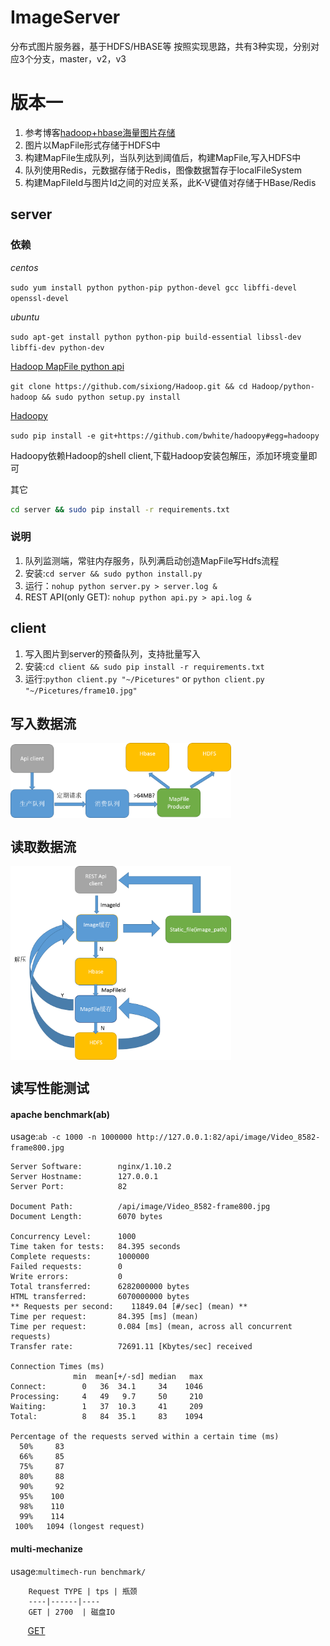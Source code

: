 # ImageServer 
分布式图片服务器，基于HDFS/HBASE等
按照实现思路，共有3种实现，分别对应3个分支，master，v2，v3
# 版本一
1. 参考博客[hadoop+hbase海量图片存储](http://blog.csdn.net/good_mpj/article/details/43309553?ref=myread)
2. 图片以MapFile形式存储于HDFS中
3. 构建MapFile生成队列，当队列达到阈值后，构建MapFile,写入HDFS中
4. 队列使用Redis，元数据存储于Redis，图像数据暂存于localFileSystem
5. 构建MapFileId与图片Id之间的对应关系，此K-V键值对存储于HBase/Redis

## server
### 依赖
*centos*

`sudo yum install python python-pip python-devel gcc libffi-devel  openssl-devel`

*ubuntu*

`sudo apt-get install python python-pip build-essential libssl-dev libffi-dev python-dev`

[Hadoop MapFile python api](https://github.com/sixiong/Hadoop) 

`git clone https://github.com/sixiong/Hadoop.git && cd Hadoop/python-hadoop && sudo python setup.py install`

[Hadoopy](http://www.hadoopy.com/en/latest/tutorial.html)

`sudo pip install -e git+https://github.com/bwhite/hadoopy#egg=hadoopy`

Hadoopy依赖Hadoop的shell client,下载Hadoop安装包解压，添加环境变量即可

其它
```bash
cd server && sudo pip install -r requirements.txt
```

### 说明

1. 队列监测端，常驻内存服务，队列满启动创造MapFile写Hdfs流程
2. 安装:`cd server && sudo python install.py`
3. 运行：`nohup python server.py > server.log &`
4. REST API(only GET): `nohup python api.py > api.log &`

## client
1. 写入图片到server的预备队列，支持批量写入
2. 安装:`cd client && sudo pip install -r requirements.txt`
3. 运行:`python client.py "~/Picetures"` or `python client.py "~/Picetures/frame10.jpg"`

## 写入数据流
<img src="static_files/write.png" width="70%" height="70%" align="middle">

## 读取数据流
<img src="static_files/read.png" width="70%" height="70%" align="middle">

## 读写性能测试
#### apache benchmark(ab)
usage:`ab -c 1000 -n 1000000 http://127.0.0.1:82/api/image/Video_8582-frame800.jpg`
```
Server Software:        nginx/1.10.2
Server Hostname:        127.0.0.1
Server Port:            82

Document Path:          /api/image/Video_8582-frame800.jpg
Document Length:        6070 bytes

Concurrency Level:      1000
Time taken for tests:   84.395 seconds
Complete requests:      1000000
Failed requests:        0
Write errors:           0
Total transferred:      6282000000 bytes
HTML transferred:       6070000000 bytes
** Requests per second:    11849.04 [#/sec] (mean) **
Time per request:       84.395 [ms] (mean)
Time per request:       0.084 [ms] (mean, across all concurrent requests)
Transfer rate:          72691.11 [Kbytes/sec] received

Connection Times (ms)
              min  mean[+/-sd] median   max
Connect:        0   36  34.1     34    1046
Processing:     4   49   9.7     50     210
Waiting:        1   37  10.3     41     209
Total:          8   84  35.1     83    1094

Percentage of the requests served within a certain time (ms)
  50%     83
  66%     85
  75%     87
  80%     88
  90%     92
  95%    100
  98%    110
  99%    114
 100%   1094 (longest request)
```
#### multi-mechanize
usage:`multimech-run benchmark/`

        Request TYPE | tps | 瓶颈
        ----|------|----
        GET | 2700  | 磁盘IO

        [GET](http://htmlpreview.github.io/?https://github.com/sixiong/ImageServer/blob/master/benchmark/results/results_2016.12.20_15.45.18/results.html)</br>

